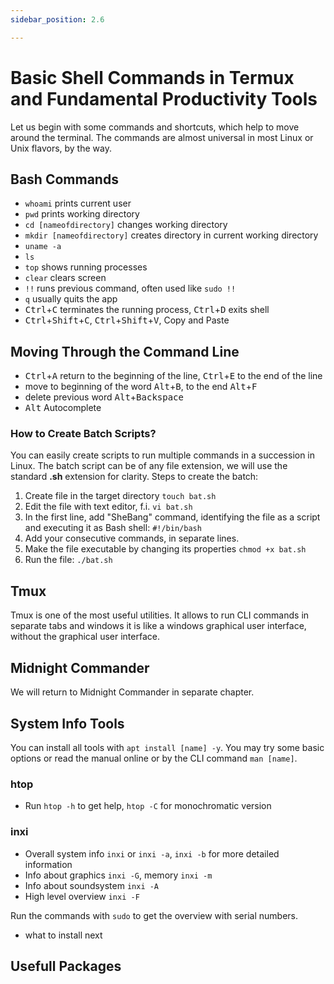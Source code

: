 ```yaml
---
sidebar_position: 2.6

---
```


# Basic Shell Commands in Termux and Fundamental Productivity Tools
Let us begin with some commands and shortcuts, which help to move around the terminal. The commands are almost universal in most Linux or Unix flavors, by the way.
## Bash Commands
- `whoami` prints current user
- `pwd` prints working directory
- `cd [nameofdirectory]` changes working directory
- `mkdir [nameofdirectory]` creates directory in current working directory
- `uname -a`
- `ls`
- `top` shows running processes
- `clear` clears screen
- `!!` runs previous command, often used like `sudo !!`
- `q` usually quits the app
- <kbd>Ctrl</kbd>+<kbd>C</kbd> terminates the running process, <kbd>Ctrl</kbd>+<kbd>D</kbd> exits shell
- <kbd>Ctrl</kbd>+<kbd>Shift</kbd>+<kbd>C</kbd>, <kbd>Ctrl</kbd>+<kbd>Shift</kbd>+<kbd>V</kbd>, Copy and Paste

## Moving Through the Command Line
- <kbd>Ctrl</kbd>+<kbd>A</kbd> return to the beginning of the line, <kbd>Ctrl</kbd>+<kbd>E</kbd> to the end of the line
- move to beginning of the word <kbd>Alt</kbd>+<kbd>B</kbd>, to the end <kbd>Alt</kbd>+<kbd>F</kbd>
- delete previous word <kbd>Alt</kbd>+<kbd>Backspace</kbd>
- <kbd>Alt</kbd> Autocomplete

### How to Create Batch Scripts?
You can easily create scripts to run multiple commands in a succession in Linux. The batch script can be of any file extension, we will use the standard **.sh** extension for clarity. Steps to create the batch:
1. Create file in the target directory ```touch bat.sh```
2. Edit the file with text editor, f.i. ```vi bat.sh```
3. In the first line, add "SheBang" command, identifying the file as a script and executing it as Bash shell: ```#!/bin/bash```
4. Add your consecutive commands, in separate lines.
5. Make the file executable by changing its properties ```chmod +x bat.sh```
6. Run the file:   ```./bat.sh```


## Tmux
Tmux is one of the most useful utilities. It allows to run CLI commands in separate tabs and windows  it is like a windows graphical user interface, without the graphical user interface.
## Midnight Commander
We will return to Midnight Commander in separate chapter.

## System Info Tools
You can install all tools with `apt install [name] -y`. You may try some basic options or read the manual online or by the CLI command `man [name]`.
### htop
- Run `htop -h` to get help, `htop -C` for monochromatic version
### inxi
- Overall system info `inxi` or `inxi -a`, `inxi -b` for more detailed information
- Info about graphics `inxi -G`, memory `inxi -m`
- Info about soundsystem `inxi -A`
- High level overview `inxi -F`

Run the commands with `sudo` to get the overview with serial numbers.





- what to install next

## Usefull Packages
